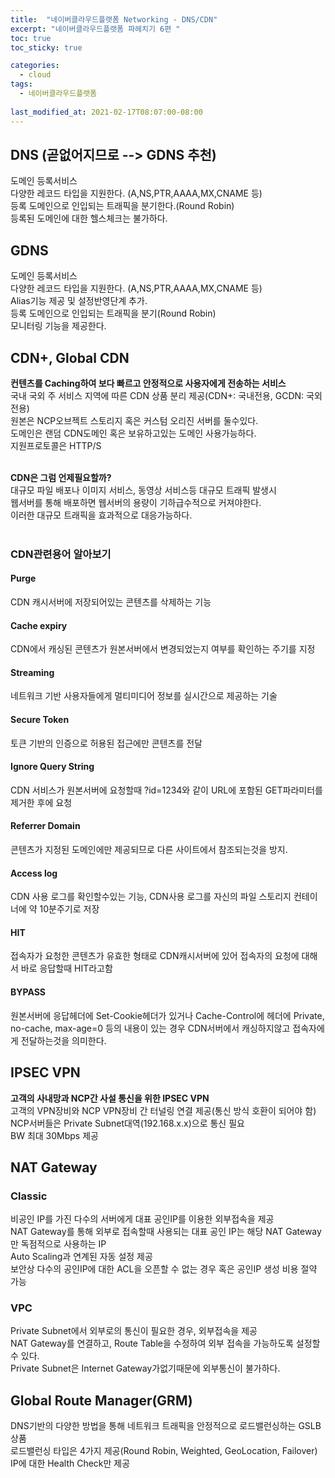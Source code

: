 ```yaml
---
title:  "네이버클라우드플랫폼 Networking - DNS/CDN"
excerpt: "네이버클라우드플랫폼 파헤치기 6편 "
toc: true
toc_sticky: true

categories:
  - cloud
tags:
  - 네이버클라우드플랫폼
  
last_modified_at: 2021-02-17T08:07:00-08:00
---
```


## DNS (곧없어지므로 --> GDNS 추천)
도메인 등록서비스 <br>
다양한 레코드 타입을 지원한다. (A,NS,PTR,AAAA,MX,CNAME 등)<br>
등록 도메인으로 인입되는 트래픽을 분기한다.(Round Robin)<br>
등록된 도메인에 대한 헬스체크는 불가하다.<br>

## GDNS
도메인 등록서비스<br>
다양한 레코드 타입을 지원한다. (A,NS,PTR,AAAA,MX,CNAME 등)<br>
Alias기능 제공 및 설정반영단계 추가.<br>
등록 도메인으로 인입되는 트래픽을 분기(Round Robin)<br>
모니터링 기능을 제공한다.<br>

## CDN+, Global CDN
__컨텐츠를 Caching하여 보다 빠르고 안정적으로 사용자에게 전송하는 서비스<br>__
국내 국외 주 서비스 지역에 따른 CDN 상품 분리 제공(CDN+: 국내전용, GCDN: 국외전용)<br>
원본은 NCP오브젝트 스토리지 혹은 커스텀 오리진 서버를 둘수있다.<br>
도메인은 랜덤 CDN도메인 혹은 보유하고있는 도메인 사용가능하다.<br>
지원프로토콜은 HTTP/S<br><br>

__CDN은 그럼 언제필요할까?__<br>
대규모 파일 배포나 이미지 서비스, 동영상 서비스등 대규모 트래픽 발생시<br>
웹서버를 통해 배포하면 웹서버의 용량이 기하급수적으로 커져야한다.<br>
이러한 대규모 트래픽을 효과적으로 대응가능하다.<br><br>

### CDN관련용어 알아보기
#### Purge
CDN 캐시서버에 저장되어있는 콘텐츠를 삭제하는 기능<br>
#### Cache expiry
CDN에서 캐싱된 콘텐츠가 원본서버에서 변경되었는지 여부를 확인하는 주기를 지정<br>
#### Streaming 
네트워크 기반 사용자들에게 멀티미디어 정보를 실시간으로 제공하는 기술<br>
#### Secure Token
토큰 기반의 인증으로 허용된 접근에만 콘텐츠를 전달
#### Ignore Query String
CDN 서비스가 원본서버에 요청할때 ?id=1234와 같이 URL에 포함된 GET파라미터를 제거한 후에 요청
#### Referrer Domain
콘텐츠가 지정된 도메인에만 제공되므로 다른 사이트에서 참조되는것을 방지.
#### Access log
CDN 사용 로그를 확인할수있는 기능, CDN사용 로그를 자신의 파일 스토리지 컨테이너에 약 10분주기로 저장<br>
#### HIT
접속자가 요청한 콘텐츠가 유효한 형태로 CDN캐시서버에 있어 접속자의 요청에 대해서 바로 응답할때 HIT라고함<br>
#### BYPASS
원본서버에 응답헤더에 Set-Cookie헤더가 있거나 Cache-Control에 헤더에 Private, no-cache, max-age=0 등의 내용이 있는 경우 CDN서버에서 캐싱하지않고 접속자에게 전달하는것을 의미한다.<br>

## IPSEC VPN
__고객의 사내망과 NCP간 사설 통신을 위한 IPSEC VPN<br>__
고객의 VPN장비와 NCP VPN장비 간 터널링 연결 제공(통신 방식 호환이 되어야 함)<br>
NCP서버들은 Private Subnet대역(192.168.x.x)으로 통신 필요<br>
BW 최대 30Mbps 제공<br>

## NAT Gateway
### Classic
비공인 IP를 가진 다수의 서버에게 대표 공인IP를 이용한 외부접속을 제공<br>
NAT Gateway를 통해 외부로 접속할때 사용되는 대표 공인 IP는 해당 NAT Gateway만 독점적으로 사용하는 IP<br>
Auto Scaling과 연계된 자동 설정 제공<br>
보안상 다수의 공인IP에 대한 ACL을 오픈할 수 없는 경우 혹은 공인IP 생성 비용 절약 가능<br>
### VPC
Private Subnet에서 외부로의 통신이 필요한 경우, 외부접속을 제공<br>
NAT Gateway를 연결하고, Route Table을 수정하여 외부 접속을 가능하도록 설정할 수 있다.<br>
Private Subnet은 Internet Gateway가없기때문에 외부통신이 불가하다.<br>

## Global Route Manager(GRM)
DNS기반의 다양한 방법을 통해 네트워크 트래픽을 안정적으로 로드밸런싱하는 GSLB상품<br>
로드밸런싱 타입은 4가지 제공(Round Robin, Weighted, GeoLocation, Failover)<br>
IP에 대한 Health Check만 제공<br><br>
